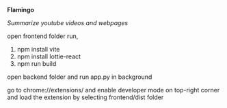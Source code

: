 **Flamingo**

*Summarize youtube videos and webpages*

open frontend folder run,

1) npm install vite
2) npm install lottie-react
3) npm run build

open backend folder and run app.py in background

go to chrome://extensions/ and enable developer mode on top-right corner and load the extension by selecting frontend/dist folder
